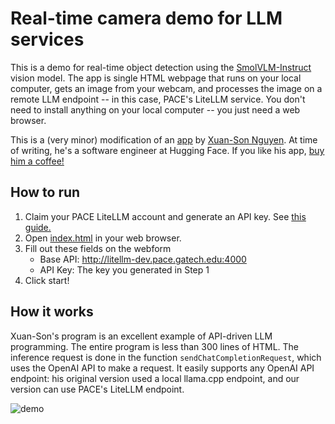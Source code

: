 # Real-time camera demo for LLM services

This is a demo for real-time object detection using the [SmolVLM-Instruct](https://huggingface.co/blog/smolvlm) vision model.  The app is single HTML webpage that runs on your local computer, gets an image from your webcam, and processes the image on a remote LLM endpoint -- in this case, PACE's LiteLLM service.  You don't need to install anything on your local computer -- you just need a web browser.  

This is a (very minor) modification of an [app](https://github.com/ngxson/smolvlm-realtime-webcam) by [Xuan-Son Nguyen](https://ngxson.com/).  At time of writing, he's a software engineer at Hugging Face.  If you like his app, [buy him a coffee!](https://buymeacoffee.com/ngxson)

## How to run

1. Claim your PACE LiteLLM account and generate an API key.  See [this guide.](https://github.gatech.edu/PACE/litellm-workflows/blob/main/01_claim_account_generate_key.ipynb)
2. Open [index.html](./index.html) in your web browser.  
3. Fill out these fields on the webform
   * Base API: http://litellm-dev.pace.gatech.edu:4000
   * API Key: The key you generated in Step 1
4. Click start!

## How it works

Xuan-Son's program is an excellent example of API-driven LLM programming.  The entire program is less than 300 lines of HTML.  The inference request is done in the function `sendChatCompletionRequest`, which uses the OpenAI API to make a request.  It easily supports any OpenAI API endpoint: his original version used a local llama.cpp endpoint, and our version can use PACE's LiteLLM endpoint.  


![demo](./demo.png)
